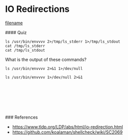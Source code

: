 # IO Redirections

[filename](../../examples/io/all_redirections.sh ':include :type=code bash')

#### Quiz

```
ls /usr/bin/envvvv 2>/tmp/ls_stderr 1>/tmp/ls_stdout
cat /tmp/ls_stderr
cat /tmp/ls_stdout
```

What is the output of these commands?
```
ls /usr/bin/envvvv 2>&1 1>/dev/null
```

```
ls /usr/bin/envvvv 1>/dev/null 2>&1
```

<br><br><br><br><br>

### References
- https://www.tldp.org/LDP/abs/html/io-redirection.html
- https://github.com/koalaman/shellcheck/wiki/SC2069
